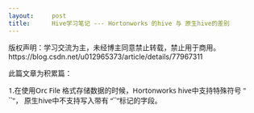 ```yaml
---
layout:     post
title:      Hive学习笔记 --- Hortonworks 的hive 与 原生hive的差别
---
```

<div id="article_content" class="article_content clearfix csdn-tracking-statistics" data-pid="blog" data-mod="popu_307" data-dsm="post">
								<div class="article-copyright">
					版权声明：学习交流为主，未经博主同意禁止转载，禁止用于商用。					https://blog.csdn.net/u012965373/article/details/77967311				</div>
								            <link rel="stylesheet" href="https://csdnimg.cn/release/phoenix/template/css/ck_htmledit_views-f76675cdea.css">
						<div class="htmledit_views" id="content_views">
                
<p>此篇文章为积累篇：</p>
<p><span style="font-family:'Segoe UI', 'Segoe UI Emoji', 'Segoe UI Symbol', Lato, 'Helvetica Neue', Helvetica, Arial, sans-serif;font-size:14px;">1.在使用Orc File 格式存储数据的时候，</span><span style="font-family:'Segoe UI', 'Segoe UI Emoji', 'Segoe UI Symbol', Lato, 'Helvetica Neue', Helvetica, Arial, sans-serif;font-size:14px;">Hortonworks
 hive中支持特殊符号 " ``"， </span><span style="font-family:'Segoe UI', 'Segoe UI Emoji', 'Segoe UI Symbol', Lato, 'Helvetica Neue', Helvetica, Arial, sans-serif;font-size:14px;">原生hive中不支持写入带有 “``”标记的字段。</span></p>
            </div>
                </div>